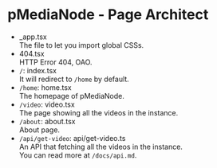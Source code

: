 # pMediaNode - Page Architect
- _app.tsx\
  The file to let you import global CSSs.
- 404.tsx\
  HTTP Error 404, OAO.
- `/`: index.tsx\
  It will redirect to `/home` by default.
- `/home`: home.tsx\
  The homepage of pMediaNode.
- `/video`: video.tsx\
  The page showing all the videos in the instance.
- `/about`: about.tsx\
  About page.
- `/api/get-video`: api/get-video.ts\
  An API that fetching all the videos in the instance.\
  You can read more at `/docs/api.md`.

